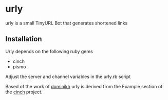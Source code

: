 # urly

urly is a small TinyURL Bot that generates shortened links

## Installation
Urly depends on the following ruby gems
*  cinch
*  pismo

Adjust the server and channel variables in the urly.rb script


Based of the work of [dominikh](https://github.com/dominikh) urly is 
derived from the Example section of the [cinch](https://github.com/cinchrb/cinch)
project.
